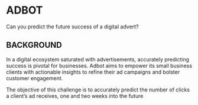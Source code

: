 # ADBOT
Can you predict the future success of a digital advert?

## BACKGROUND
In a digital ecosystem saturated with advertisements, accurately predicting success is pivotal for businesses. Adbot aims to empower its small business clients with actionable insights to refine their ad campaigns and bolster customer engagement.

The objective of this challenge is to accurately predict the number of clicks a client’s ad receives, one and two weeks into the future